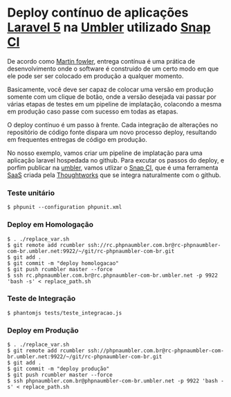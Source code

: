 # Deploy contínuo de aplicações [Laravel 5](http://laravel.com/) na [Umbler](https://www.umbler.com) utilizado [Snap CI](https://snap-ci.com)

De acordo como [Martin fowler](http://martinfowler.com/bliki/ContinuousDelivery.html), entrega contínua é uma prática de desenvolvimento onde o software é construido de um certo modo em que ele pode ser ser colocado em produção a qualquer momento.

Basicamente, você deve ser capaz de colocar uma versão em produção somente com um clique de botão, onde a versão desejada vai passar por várias etapas de testes em um pipeline de implatação, colacondo a mesma em produção caso passe com sucesso em todas as etapas.

O deploy contínuo é um passo à frente. Cada integração de alterações no repositório de código fonte dispara um novo processo deploy, resultando em frequentes entregas de código em produção.

No nosso exemplo, vamos criar um pipeline de implatação para uma aplicação laravel hospedada no github. Para excutar os passos do deploy, e porfim publicar na [umbler](https://www.umbler.com), vamos utlizar o [Snap CI](https:/https://snap-ci.com), que é uma ferramenta [SaaS](https://en.wikipedia.org/wiki/Software_as_a_service) criada pela [Thoughtworks](https://www.thoughtworks.com/) que se integra naturalmente com o github.

### Teste unitário

``` 
$ phpunit --configuration phpunit.xml
``` 

### Deploy em Homologação

``` 
$ . ./replace_var.sh
$ git remote add rcumbler ssh://rc.phpnaumbler.com.br@rc-phpnaumbler-com-br.umbler.net:9922/~/git/rc-phpnaumbler-com-br.git
$ git add .
$ git commit -m "deploy homologacao"
$ git push rcumbler master --force
$ ssh rc.phpnaumbler.com.br@rc.phpnaumbler-com-br.umbler.net -p 9922 'bash -s' < replace_path.sh
``` 

### Teste de Integração

``` 
$ phantomjs tests/teste_integracao.js
``` 

### Deploy em Produção

``` 
$ . ./replace_var.sh
$ git remote add rcumbler ssh://phpnaumbler.com.br@rc-phpnaumbler-com-br.umbler.net:9922/~/git/rc-phpnaumbler-com-br.git
$ git add .
$ git commit -m "deploy produção"
$ git push rcumbler master --force
$ ssh phpnaumbler.com.br@phpnaumbler-com-br.umbler.net -p 9922 'bash -s' < replace_path.sh
``` 

